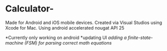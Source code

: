 # Calculator-
Made for Android and iOS mobile devices. 
Created via Visual Studios using Xcode for Mac.
Using android accelerated nougat API 25 

*Currently only working on android
*updating UI 
*adding a finite-state-machine (FSM) for parsing correct math equations*

